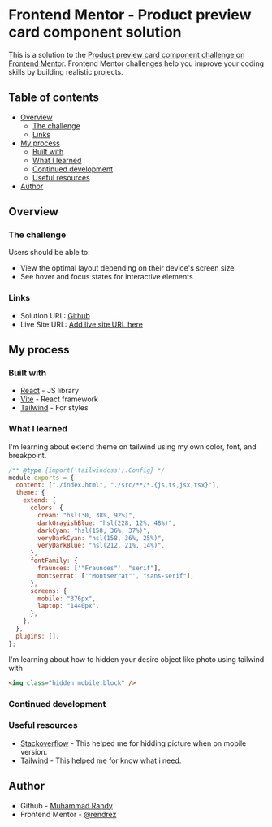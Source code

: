 # Frontend Mentor - Product preview card component solution

This is a solution to the [Product preview card component challenge on Frontend Mentor](https://www.frontendmentor.io/challenges/product-preview-card-component-GO7UmttRfa). Frontend Mentor challenges help you improve your coding skills by building realistic projects.

## Table of contents

- [Overview](#overview)
  - [The challenge](#the-challenge)
  - [Links](#links)
- [My process](#my-process)
  - [Built with](#built-with)
  - [What I learned](#what-i-learned)
  - [Continued development](#continued-development)
  - [Useful resources](#useful-resources)
- [Author](#author)

## Overview

### The challenge

Users should be able to:

- View the optimal layout depending on their device's screen size
- See hover and focus states for interactive elements

### Links

- Solution URL: [Github](https://github.com/rendrez/responsive-product-preview-card/tree/main)
- Live Site URL: [Add live site URL here](https://your-live-site-url.com)

## My process

### Built with

- [React](https://reactjs.org/) - JS library
- [Vite](https://vitejs.dev/) - React framework
- [Tailwind](https://tailwindcss.com/) - For styles

### What I learned

I'm learning about extend theme on tailwind using my own color, font, and breakpoint.

```cjs
/** @type {import('tailwindcss').Config} */
module.exports = {
  content: ["./index.html", "./src/**/*.{js,ts,jsx,tsx}"],
  theme: {
    extend: {
      colors: {
        cream: "hsl(30, 38%, 92%)",
        darkGrayishBlue: "hsl(228, 12%, 48%)",
        darkCyan: "hsl(158, 36%, 37%)",
        veryDarkCyan: "hsl(158, 36%, 25%)",
        veryDarkBlue: "hsl(212, 21%, 14%)",
      },
      fontFamily: {
        fraunces: ['"Fraunces"', "serif"],
        montserrat: ['"Montserrat"', "sans-serif"],
      },
      screens: {
        mobile: "376px",
        laptop: "1440px",
      },
    },
  },
  plugins: [],
};
```

I'm learning about how to hidden your desire object like photo using tailwind with

```html
<img class="hidden mobile:block" />
```

### Continued development

### Useful resources

- [Stackoverflow](https://stackoverflow.com/) - This helped me for hidding picture when on mobile version.
- [Tailwind](https://tailwindcss.com/) - This helped me for know what i need.

## Author

- Github - [Muhammad Randy](https://github.com/rendrez)
- Frontend Mentor - [@rendrez](https://www.frontendmentor.io/profile/rendrez)
